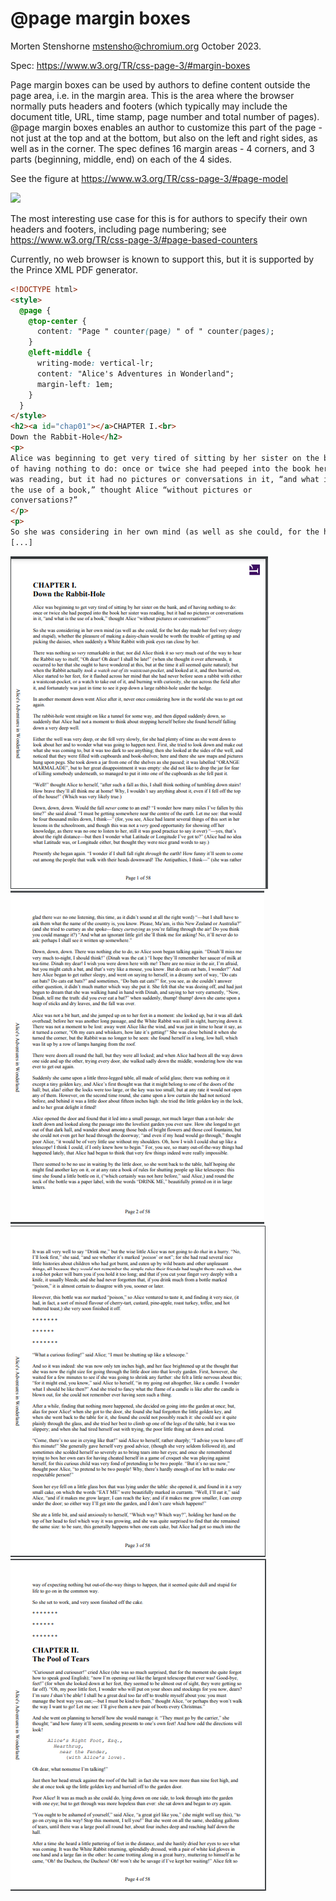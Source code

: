 # @page margin boxes

Morten Stenshorne <mstensho@chromium.org> October 2023.

Spec: https://www.w3.org/TR/css-page-3/#margin-boxes

Page margin boxes can be used by authors to define content outside the page area, i.e. in the margin area. This is the area where the browser normally puts headers and footers (which typically may include the document title, URL, time stamp, page number and total number of pages). @page margin boxes enables an author to customize this part of the page - not just at the top and at the bottom, but also on the left and right sides, as well as in the corner. The spec defines 16 margin areas - 4 corners, and 3 parts (beginning, middle, end) on each of the 4 sides.

See the figure at https://www.w3.org/TR/css-page-3/#page-model

![](https://www.w3.org/TR/css-page-3/images/PageBox.png)

The most interesting use case for this is for authors to specify their own headers and footers, including page numbering; see https://www.w3.org/TR/css-page-3/#page-based-counters

Currently, no web browser is known to support this, but it is supported by the Prince XML PDF generator.

```html
<!DOCTYPE html>
<style>
  @page {
    @top-center {
      content: "Page " counter(page) " of " counter(pages);
    }
    @left-middle {
      writing-mode: vertical-lr;
      content: "Alice's Adventures in Wonderland";
      margin-left: 1em;
    }
  }
</style>
<h2><a id="chap01"></a>CHAPTER I.<br>
Down the Rabbit-Hole</h2>
<p>
Alice was beginning to get very tired of sitting by her sister on the bank, and
of having nothing to do: once or twice she had peeped into the book her sister
was reading, but it had no pictures or conversations in it, “and what is
the use of a book,” thought Alice “without pictures or
conversations?”
</p>
<p>
So she was considering in her own mind (as well as she could, for the hot day
[...]
```

![page 1](alice-1.png) ![page 2](alice-2.png) ![page 3](alice-3.png) ![page 4](alice-4.png)
